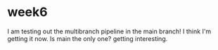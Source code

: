 # week6
I am testing out the multibranch pipeline in the main branch!
I think I'm getting it now.
Is main the only one?
getting interesting.
